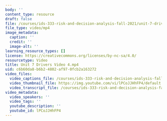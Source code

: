 ```yaml
---
body: ''
content_type: resource
draft: false
file: /courses/ids-333-risk-and-decision-analysis-fall-2021/unit-7-drivers-video-4_360p_16_9.mp4
file_type: video/mp4
image_metadata:
  caption: ''
  credit: ''
  image-alt: ''
learning_resource_types: []
license: https://creativecommons.org/licenses/by-nc-sa/4.0/
resourcetype: Video
title: Unit 7 Drivers Video 4.mp4
uid: c6b60da8-b6b2-4802-af97-0fcb2a163272
video_files:
  video_captions_file: /courses/ids-333-risk-and-decision-analysis-fall-2021/13TzM56EmWNzDn0kRFaeVht21cbgo4TKd_transcript.webvtt
  video_thumbnail_file: https://img.youtube.com/vi/lPCoJJHhFP4/default.jpg
  video_transcript_file: /courses/ids-333-risk-and-decision-analysis-fall-2021/13TzM56EmWNzDn0kRFaeVht21cbgo4TKd_transcript.pdf
video_metadata:
  video_speakers: ''
  video_tags: ''
  youtube_description: ''
  youtube_id: lPCoJJHhFP4
---
```

